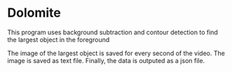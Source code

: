 # Dolomite
This program uses background subtraction and contour detection to find the largest object in the foreground

The image of the largest object is saved for every second of the video. The image is saved as text file. Finally, the data is outputed as a json file.
